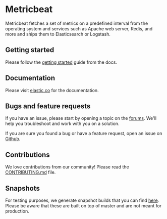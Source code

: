 # Metricbeat

Metricbeat fetches a set of metrics on a predefined interval from the operating system and services such as Apache web server, Redis, and more and ships them to Elasticsearch or Logstash.

## Getting started

Please follow the [getting started](https://www.elastic.co/guide/en/beats/metricbeat/current/metricbeat-getting-started.html)
guide from the docs.

## Documentation

Please visit [elastic.co](https://www.elastic.co/guide/en/beats/metricbeat/current/index.html)
 for the documentation.

## Bugs and feature requests

If you have an issue, please start by opening a topic on the
[forums](https://discuss.elastic.co/c/beats/metricbeat). We'll help you
troubleshoot and work with you on a solution.

If you are sure you found a bug or have a feature request, open an issue on
[Github](https://packetbeat/issues).

## Contributions

We love contributions from our community! Please read the
[CONTRIBUTING.md](../CONTRIBUTING.md) file.

## Snapshots

For testing purposes, we generate snapshot builds that you can find [here](https://beats-nightlies.s3.amazonaws.com/index.html?prefix=metricbeat). Please be aware that these are built on top of master and are not meant for production.
